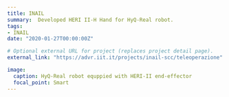 ```yaml
---
title: INAIL
summary:  Developed HERI II-H Hand for HyQ-Real robot.
tags:
- INAIL
date: "2020-01-27T00:00:00Z"

# Optional external URL for project (replaces project detail page).
external_link: "https://advr.iit.it/projects/inail-scc/teleoperazione"

image:
  caption: HyQ-Real robot equppied with HERI-II end-effector
  focal_point: Smart
---
```

